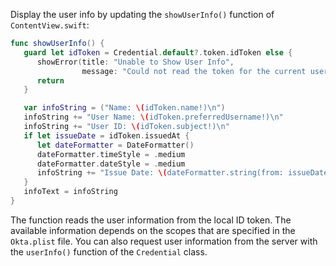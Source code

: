 Display the user info by updating the `showUserInfo()` function of `ContentView.swift`:

```swift
func showUserInfo() {
   guard let idToken = Credential.default?.token.idToken else {
      showError(title: "Unable to Show User Info",
                message: "Could not read the token for the current user.")
      return
   }

   var infoString = ("Name: \(idToken.name!)\n")
   infoString += "User Name: \(idToken.preferredUsername!)\n"
   infoString += "User ID: \(idToken.subject!)\n"
   if let issueDate = idToken.issuedAt {
      let dateFormatter = DateFormatter()
      dateFormatter.timeStyle = .medium
      dateFormatter.dateStyle = .medium
      infoString += "Issue Date: \(dateFormatter.string(from: issueDate))\n"
   }
   infoText = infoString
}
```

The function reads the user information from the local ID token. The available information depends on the scopes that are specified in the `Okta.plist` file. You can also request user information from the server with the `userInfo()` function of the `Credential` class.

